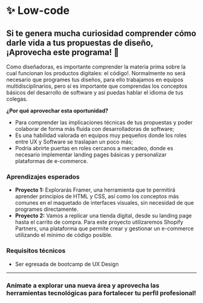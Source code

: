 # ✨ Low-code

## Si te genera mucha curiosidad comprender cómo darle vida a tus propuestas de diseño, **¡Aprovecha este programa! 🚀**

Como diseñadoras, es importante comprender la materia prima sobre la cual funcionan los productos digitales: el código!. Normalmente no será necesario que programes tus diseños, para ello trabajamos en equipos multidisciplinarios, pero sí es importante que comprendas los conceptos básicos del desarrollo de software y así puedas hablar el idioma de tus colegas.

**¿Por qué aprovechar esta oportunidad?**

* Para comprender las implicaciones técnicas de tus propuestas y poder colaborar de forma más fluida con desarrolladoras de software;
* Es una habilidad valorada en equipos muy pequeños donde los roles entre UX y Software se traslapan un poco más;
* Podría abrirte puertas en roles cercanos a mercadeo, donde es necesario implementar landing pages básicas y personalizar plataformas de e-commerce.

### Aprendizajes esperados

* **Proyecto 1:** Explorarás Framer, una herramienta que te permitirá aprender principios de HTML y CSS, así como los conceptos más comunes en el maquetado de interfaces visuales, sin necesidad de que programes directamente.&#x20;
* **Proyecto 2:** Vamos a replicar una tienda digital, desde su landing page hasta el carrito de compra. Para este proyecto utilizaremos Shopify Partners, una plataforma que permite crear y gestionar un e-commerce utilizando el mínimo de código posible.

### Requisitos técnicos

* Ser egresada de bootcamp de UX Design

***

### Anímate a explorar una nueva área y aprovecha las herramientas tecnológicas para fortalecer tu perfil profesional!

